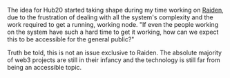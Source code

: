 The idea for Hub20 started taking shape during my time working on
[Raiden](https://raiden.network), due to the frustration of dealing
with all the system's complexity and the work required to get a
running, working node. "If even the people working on the system have
such a hard time to get it working, how can we expect this to be
accessible for the general public?"

Truth be told, this is not an issue exclusive to Raiden. The absolute
majority of web3 projects are still in their infancy and the
technology is still far from being an accessible topic.
